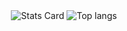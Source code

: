 <div align="center">
<img alt="Stats Card" src="https://stats-private.vercel.app/api?username=alissonboessio&show_icons=true&theme=transparent"/>
<img alt="Top langs" src="https://stats-private.vercel.app/api/top-langs/?username=alissonboessio&layout=compact&&langs_count=8"/>
</div>
